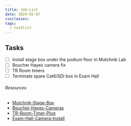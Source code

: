 ```yaml
---
title: Job-List
date: 2024-05-07
cssclasses: 
tags:
  - tasklist
---
```


## Tasks

- [ ] Install stage box under the podium floor in Mutchnik Lab
- [ ] Boucher Hayes camera fix
- [ ] TR Room timers
- [ ] Terminate spare Cat6/SDI box in Exam Hall

###### Resources

- [Mutchnik-Stage-Box](../01-Projects/Mutchnik-Stage-Box.md)
- [Boucher-Hayes-Cameras](../01-Projects/Boucher-Hayes-Cameras.md)
- [TR-Room-Timer-Plug](../01-Projects/TR-Room-Timer-Plug.md)
- [Exam-Hall-Camera-Install](../01-Projects/Exam-Hall-Camera-Install.md)
